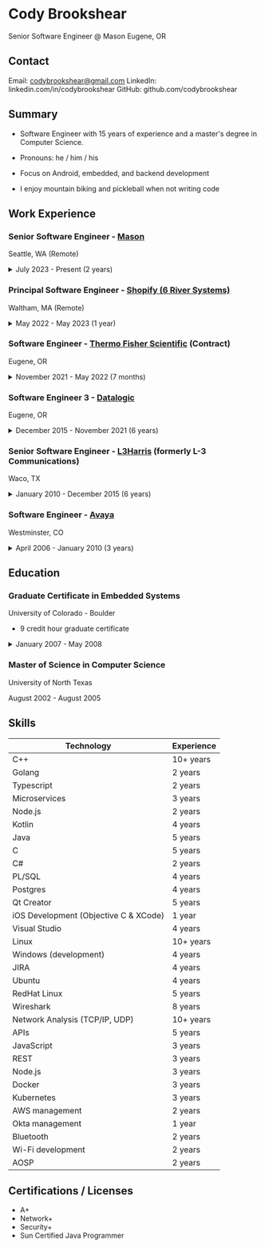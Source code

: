# Cody Brookshear
Senior Software Engineer @ Mason
Eugene, OR

## Contact
Email:    codybrookshear@gmail.com
LinkedIn: linkedin.com/in/codybrookshear
GitHub:   github.com/codybrookshear

## Summary
- Software Engineer with 15 years of experience and a master's degree in Computer Science.

- Pronouns: he / him / his
 
- Focus on Android, embedded, and backend development

- I enjoy mountain biking and pickleball when not writing code

## Work Experience

### Senior Software Engineer - [Mason](https://bymason.com)
Seattle, WA (Remote)

<details>
<summary>July 2023 - Present (2 years)</summary>

- Go Microservices development for a large 100k+ device management system, ensuring seamless operations and scalability.

- Maintain AWS infrastructure (Kubernetes, PostgreSQL, RabbitMQ, SQS, EKS)

- Architected infrastructure for Mason SafeCrew.ai using Django, Render, Timescale, and EMQX, enhancing product performance and reliability.

- Managed IT and Engineering accounts with 3rd party providers, optimizing costs and streamlining processes.

- Performed Android development in Kotlin for Bluetooth LE sensor devices
</details>

### Principal Software Engineer - [Shopify (6 River Systems)](https://6river.com/)
Waltham, MA (Remote)

<details>
<summary>May 2022 - May 2023 (1 year)</summary>
 
* I was on the engineering team at 6 River Systems, which was owned by Shopify Inc.

* Node.js (Typescript) development for a warehouse robot running on ROS (Robot Operating System). 

* Android development in Kotlin and Typescript (webview) for Zebra TC21 mobile device

* Main project: transformed large Node.js codebase to run in an Android (Chrome) webview

* Implemented a self-updating mechanism for the Android app in Kotlin

* Developed for backend services using Kubernetes, Terraform and Docker on Google cloud (GCP)
</details>

### Software Engineer - [Thermo Fisher Scientific](https://www.thermofisher.com) (Contract)
Eugene, OR

<details>
<summary>November 2021 - May 2022 (7 months)</summary>
 
* C++ development on Windows 10 for for [Attune NxT Flow Cytometry](https://www.thermofisher.com/us/en/home/life-science/cell-analysis/flow-cytometry/flow-cytometers/attune-nxt-flow-cytometer/models/nxt.html) product

* Updated software to be compatible with new REST APIs (device registration and file transfer)

* Improved company's software engineer hiring process
</details>
 
### Software Engineer 3 - [Datalogic](https://www.datalogic.com/)
Eugene, OR

<details>
<summary>December 2015 - November 2021 (6 years)</summary>
 
* Served a team technical lead for last 3 years or so


* Design work - working on a small teams means lots of requirements engineering, design, and idea generation is up for grabs. I found myself filling these roles often.

* Worked on Android applications in Java and Kotlin (Scan2Deploy, DXU, SoftSpot)

* Worked on Windows CE applications in C and C# (SoftSpot, Wi-Fi SDK, Wi-Fi control panel, scanner SDK, sample applications, TCP/IP over USB, cesync library)

* Worked on Windows 7/10 desktop software in C# and Electron (DXU Desktop)

* Develop SDKs for Xamarin, Cordova and React Native frameworks for Android development

* Serve as developer advocate - supported developers by answering questions about API usage on developer forum and on Github, creating useful sample apps, advocating internally for developer-requested features

* Served as team DevOps engineer - setup and maintained Gitlab CI/CD infrastructure

* Developed web app using node.js and Angular (Scan2Deploy Studio)

* Built a [developer documentation site](https://datalogic.github.io) for the company and kept it up to date, based on Docusaurus

* Lead effort to get other development teams in the company to document their APIs on the site

* Conducted technical interviews for new hires (20 or so)

</details>
 
### Senior Software Engineer - [L3Harris](https://www.l3harris.com/) (formerly L-3 Communications)
Waco, TX

<details>
 <summary>January 2010 - December 2015 (6 years)</summary>
 
* Software Engineer for [LINc](https://www.l3harris.com/all-capabilities/linc-multi-level-secure-communications-system) communications system 

* Developed embedded touch screen-based device using Qt QML, and C++ on OpenEmbedded Linux

* Designed and developed C++ software on RedHat Linux to provide VoIP calling, presence information, and recording functionality to the LINc system.

* Helped design and develop a Software Development Kit (SDK) for LINc system using C++ and Boost.

* Developed C-130 aircraft simulator software using C++ and C#. Interfaced with ARINC-429, Digital I/O and Analog I/O devices via UEI hardware

* Short term development on various other projects in Java and C#
* System hardening at the application (using HP FORTIFY) and OS levels

* Maintained LINc VoIP iOS iPhone app in Objective-C.

* Mentored junior engineers

* Helped interview potential new hires
</details>

### Software Engineer - [Avaya](https://www.avaya.com/)
Westminster, CO

<details>
 <summary>April 2006 - January 2010 (3 years)</summary>
 
* Developed software on Avaya [Communication Manager](https://documentation.avaya.com/bundle/CommunicationManagerPOS_r8.0/page/CommunicationManagerOverview.html) telephony server, focusing on SIP and H.323 protocols.

* Used well-structured development processes and tools to deliver new features and bug fixes to large C/C++ Linux-platform code base (7 million+ lines of code).

* Designed, developed and tested [User-to-User SIP header RFC implementation](https://datatracker.ietf.org/doc/html/rfc7433)

* Performed rotation as a Tier 4 Escalation Support Engineer, working on a variety of critical and non- critical customer issues.

* Demonstrated a wide-range of rapid technical debugging skills - reading code and fixing bugs in C++, reporting problems, quickly becoming an "expert" with system features, capturing, filtering and analyzing log files, providing custom patches to critical product defects, and analyzing traffic on customer data networks (Wireshark)

* Interacted with a variety of other Avaya and 3rd party products (Avaya: SES, AES, CMS, IQ, G860 High Density Gateway. 3rd Party: Cisco phones and servers, NICE and Witness IVRs, Acme Packet Session Border Controllers, Microsoft Unified Messaging, etc.).

* Demonstrated exceptional communication skills with customer support staff and engineers, explaining issues and working to resolve them.
</details>

## Education

### Graduate Certificate in Embedded Systems
University of Colorado - Boulder
- 9 credit hour graduate certificate 

<details>
<summary>January 2007 - May 2008</summary>
 
* GPA: 3.7

* ECEN 5613 - Embedded Systems Design - Introduced system hardware and firmware design for embedded applications. Independently designed and developed a hardware platform encompassing a microcontroller and peripherals. Developed firmware in C and assembly for 8051-based 8-bit processor. Designed and developed a basic VoIP phone as final project.

* ECEN 5033 - Real Time Digital Media

* ECEN 5543 - Software Engineering of Standalone Programs
</details>

### Master of Science in Computer Science
University of North Texas

August 2002 - August 2005

## Skills

Technology | Experience
-----------|------------
C++ | 10+ years
Golang | 2 years
Typescript | 2 years
Microservices | 3 years
Node.js | 2 years
Kotlin | 4 years
Java | 5 years
C | 5 years
C# | 2 years
PL/SQL | 4 years
Postgres | 4 years
Qt Creator | 5 years
iOS Development (Objective C & XCode) | 1 year
Visual Studio | 4 years
Linux | 10+ years
Windows (development) | 4 years
JIRA | 4 years
Ubuntu | 4 years
RedHat Linux | 5 years
Wireshark | 8 years
Network Analysis (TCP/IP, UDP) | 10+ years
APIs | 5 years
JavaScript | 3 years
REST | 3 years
Node.js | 3 years
Docker | 3 years
Kubernetes | 3 years
AWS management | 2 years
Okta management | 1 year
Bluetooth | 2 years
Wi-Fi development | 2 years
AOSP | 2 years

## Certifications / Licenses
- A+
- Network+
- Security+
- Sun Certified Java Programmer
